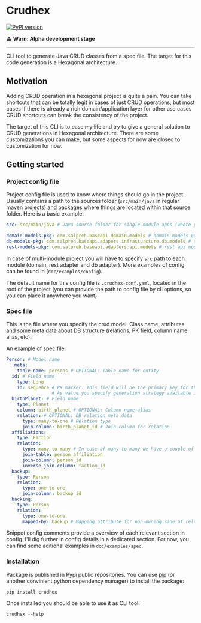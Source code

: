 # Crudhex

[![PyPI version](https://badge.fury.io/py/crudhex.svg)](https://badge.fury.io/py/crudhex)

⚠️ **Warn: Alpha development stage**

---

CLI tool to generate Java CRUD classes from a spec file. The target for this code generation is a Hexagonal architecture.


## Motivation
Adding CRUD operation in a hexagonal project is quite a pain. You can take shortcuts that can be totally legit in cases of just CRUD operations, but most cases if there is already a rich domain/application layer for other use cases CRUD shortcuts can break the consistency of the project.

The target of this CLI is to ease ~~my life~~ and try to give a general solution to CRUD generations in Hexagonal architecture. There are some customizations you can make, but some aspects for now are closed to customization for now.

## Getting started

### Project config file
Project config file is used to know where things should go in the project. Usually contains a path to the sources folder (`src/main/java` in regular maven projects) and packages where things are located within that source folder.
Here is a basic example:
```yaml
src: src/main/java # Java source folder for single module apps (where your packages start)

domain-models-pkg: com.salpreh.baseapi.domain.models # domain models package
db-models-pkg: com.salpreh.baseapi.adapers.infrasturcture.db.models # db entities package
rest-models-pkg: com.salpreh.baseapi.adapters.api.models # rest api models
```

In case of multi-module project you will have to specify `src` path to each module (domain, rest adapter and db adapter). More examples of config can be found in (`doc/examples/config`).

The default name for this config file is `.crudhex-conf.yaml`, located in the root of the project (you can provide the path to config file by cli options, so you can place it anywhere you want)

### Spec file
This is the file where you specify the crud model. Class name, attributes and some meta data about DB structure (relations, PK field, column name alias, etc).

An example of spec file:
```yaml
Person: # Model name
  .meta:
    table-name: persons # OPTIONAL: Table name for entity
  id: # Field name
    type: Long
    id: sequence # PK marker. This field will be the primary key for the entity. 
                 # As value you specify generation strategy available in JPA with lower case.
  birthPlanet: # Field name
    type: Planet
    column: birth_planet # OPTIONAL: Column name alias
    relation: # OPTIONAL: DB relation meta data
      type: many-to-one # Relation type
      join-column: birth_planet_id # Join column for relation
  affiliations:
    type: Faction
    relation:
      type: many-to-many # In case of many-to-many we have a couple of more meta about DB setup
      join-table: person_affiliation 
      join-column: person_id
      inverse-join-column: faction_id
  backup:
    type: Person
    relation:
      type: one-to-one
      join-column: backup_id
  backing:
    type: Person
    relation:
      type: one-to-one
      mapped-by: backup # Mapping attribute for non-owning side of relation
```

Snippet config comments provide a overview of each relevant section in config. I'll dig further in config details in a dedicated section.
For now, you can find some aditional examples in `doc/examples/spec`.

### Installation

Package is published in Pypi public repositories. You can use [pip]() (or another convinient python dependency manager) to install the package:
```shell
pip install crudhex
```

Once installed you should be able to use it as CLI tool:
```shell
crudhex --help
```